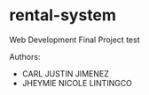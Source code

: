 # rental-system

Web Development Final Project
test

Authors:
* CARL JUSTIN JIMENEZ
* JHEYMIE NICOLE LINTINGCO